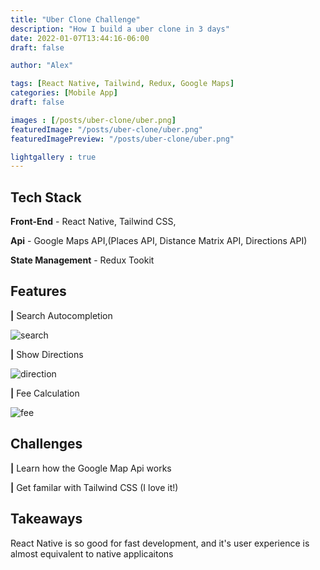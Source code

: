```yaml
---
title: "Uber Clone Challenge"
description: "How I build a uber clone in 3 days"
date: 2022-01-07T13:44:16-06:00
draft: false

author: "Alex"

tags: [React Native, Tailwind, Redux, Google Maps]
categories: [Mobile App]
draft: false 

images : [/posts/uber-clone/uber.png]
featuredImage: "/posts/uber-clone/uber.png"
featuredImagePreview: "/posts/uber-clone/uber.png"

lightgallery : true
---
```


<!--more-->

## Tech Stack
**Front-End** - React Native, Tailwind CSS,

**Api** - Google Maps API,(Places API, Distance Matrix API, Directions API)

**State Management** - Redux Tookit

## Features
**|** Search Autocompletion

![search](/posts/uber-clone/search.gif)

**|** Show Directions

![direction](/posts/uber-clone/direction.gif)

**|** Fee Calculation

![fee](/posts/uber-clone/fee.gif)


## Challenges

**|** Learn how the Google Map Api works

**|** Get familar with Tailwind CSS (I love it!)


## Takeaways 

React Native is so good for fast development, and it's user experience is almost equivalent to native applicaitons

